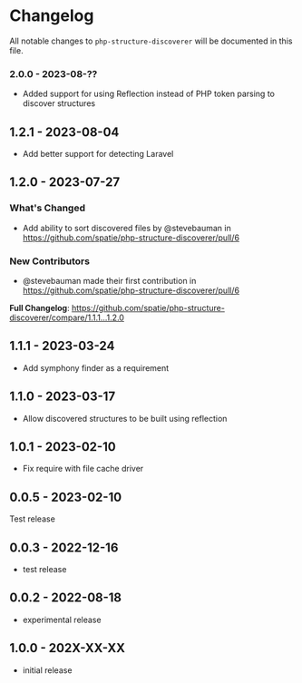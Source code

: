 # Changelog

All notable changes to `php-structure-discoverer` will be documented in this file.

### 2.0.0 - 2023-08-??

- Added support for using Reflection instead of PHP token parsing to discover structures

## 1.2.1 - 2023-08-04

- Add better support for detecting Laravel

## 1.2.0 - 2023-07-27

### What's Changed

- Add ability to sort discovered files by @stevebauman in https://github.com/spatie/php-structure-discoverer/pull/6

### New Contributors

- @stevebauman made their first contribution in https://github.com/spatie/php-structure-discoverer/pull/6

**Full Changelog**: https://github.com/spatie/php-structure-discoverer/compare/1.1.1...1.2.0

## 1.1.1 - 2023-03-24

- Add symphony finder as a requirement

## 1.1.0 - 2023-03-17

- Allow discovered structures to be built using reflection

## 1.0.1 - 2023-02-10

- Fix require with file cache driver

## 0.0.5 - 2023-02-10

Test release

## 0.0.3 - 2022-12-16

- test release

## 0.0.2 - 2022-08-18

- experimental release

## 1.0.0 - 202X-XX-XX

- initial release

